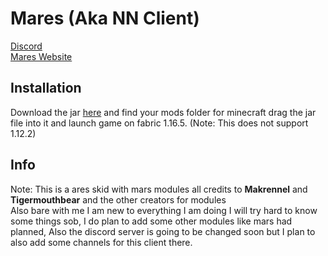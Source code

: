# Mares (Aka NN Client)
[Discord](https://discord.gg/n7JWjWFr9e) \
[Mares Website](https://xjmi.github.io/Mares/)

## Installation
Download the jar [here](https://commingsoon) and find your mods folder for minecraft drag the jar file into it and launch game on fabric 1.16.5. (Note: This does not support 1.12.2)

## Info
Note: This is a ares skid with mars modules all credits to **Makrennel** and **Tigermouthbear** and the other creators for modules
\
Also bare with me I am new to everything I  am doing I will try hard to know some things sob, I do plan to add some other modules like mars had planned, Also the discord server is going to be changed soon but I plan to also add some channels for this client there.
